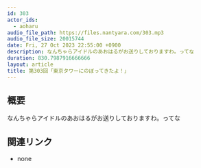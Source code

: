 ```yaml
---
id: 303
actor_ids:
  - aoharu
audio_file_path: https://files.nantyara.com/303.mp3
audio_file_size: 20015744
date: Fri, 27 Oct 2023 22:55:00 +0900
description: なんちゃらアイドルのあおはるがお送りしておりますわ。ってな
duration: 830.7987916666666
layout: article
title: 第303回「東京タワーにのぼってきたよ！」
---
```

## 概要

なんちゃらアイドルのあおはるがお送りしておりますわ。ってな

## 関連リンク

* none
